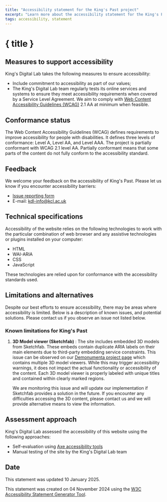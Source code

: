 ```yaml
---
title: "Accessibility statement for the King's Past project"
excerpt: "Learn more about the accessibility statement for the King's Past project"
tags: accessibility, statement
---
```


<script>
  import { base } from '$app/paths';
</script>

# { title }

## Measures to support accessibility

King's Digital Lab takes the following measures to ensure accessibility:

- Include commitment to accessibility as part of our values;
- The King's Digital Lab team regularly tests its online services and systems
  to ensure they meet accessibility requirements when covered by a Service Level
  Agreement. We aim to comply with
  [Web Content Accessibility Guidelines (WCAG)](https://www.w3.org/WAI/standards-guidelines/wcag/)
  2.1 AA at minimum when feasible.

## Conformance status

The Web Content Accessibility Guidelines (WCAG) defines requirements to improve accessibility for people with disabilities.
It defines three levels of conformance: Level A, Level AA, and Level AAA.
The project is partially conformant with WCAG 2.1 level AA. Partially conformant
means that some parts of the content do not fully conform to the accessibility
standard.

## Feedback

We welcome your feedback on the accessibility of King's Past. Please let us know
if you encounter accessibility barriers:

- [Issue reporting form](https://kdl.kcl.ac.uk/report-issue/)
- E-mail: [kdl-info@kcl.ac.uk](mailto:kdl-info@kcl.ac.uk)

## Technical specifications

Accessibility of the website relies on the following technologies to work with
the particular combination of web browser and any assistive technologies or
plugins installed on your computer:

- HTML
- WAI-ARIA
- CSS
- JavaScript

These technologies are relied upon for conformance with the accessibility
standards used.

## Limitations and alternatives

Despite our best efforts to ensure accessibility, there may
be areas where accessibility is limited. Below is a description of known issues, and potential
solutions. Please contact us if you observe an issue not listed below.

### Known limitations for King's Past

1. **3D Model viewer (Sketchfab)** : The site includes embedded 3D models from
   Sketchfab. These embeds contain duplicate ARIA labels on their main elements
   due to third-party embedding service constraints. This issue can be
   observed on our [Demonumenta project page]({base}/about/demonumenta) which
   contains multiple 3D model viewers. While this may trigger accessibility
   warnings, it does not impact the actual functionality or accessibility of the
   content. Each 3D model viewer is properly labeled with unique titles and
   contained within clearly marked regions.

   We are monitoring this issue and will update our implementation if Sketchfab
   provides a solution in the future. If you encounter any difficulties accessing
   the 3D content, please contact us and we will provide alternative means to view
   the information.

## Assessment approach

King's Digital Lab assessed the accessibility of this website using the following
approaches:

- Self-evaluation using [Axe accessibility tools](https://www.deque.com/axe/)
- Manual testing of the site by the King's Digital Lab team

## Date

This statement was updated 10 January 2025. 

This statement was created on 04 November 2024 using the
[W3C Accessibility Statement Generator Tool](https://www.w3.org/WAI/planning/statements/).

